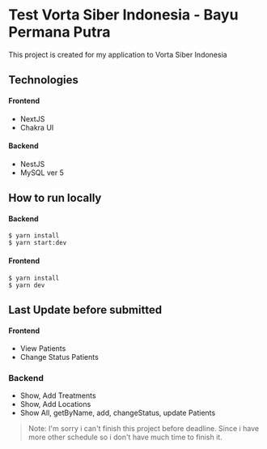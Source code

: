 # Test Vorta Siber Indonesia - Bayu Permana Putra
This project is created for my application to Vorta Siber Indonesia

## Technologies
#### Frontend
- NextJS
- Chakra UI

#### Backend
- NestJS
- MySQL ver 5

## How to run locally
#### Backend
```
$ yarn install
$ yarn start:dev
```
#### Frontend
```
$ yarn install
$ yarn dev
```

## Last Update before submitted
#### Frontend
- View Patients
- Change Status Patients

### Backend
- Show, Add Treatments
- Show, Add Locations
- Show All, getByName, add, changeStatus, update Patients

> Note: I'm sorry i can't finish this project before deadline. Since i have more other schedule so i don't have much time to finish it.
